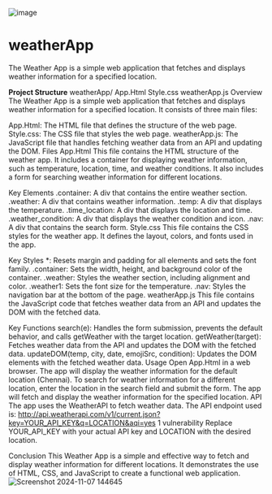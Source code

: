 ![image](https://github.com/user-attachments/assets/5651472c-3dac-4925-be60-f26c7812d988)

# weatherApp
The Weather App is a simple web application that fetches and displays weather information for a specified location. 

**Project Structure**
weatherApp/
    App.Html
    Style.css
    weatherApp.js
Overview
The Weather App is a simple web application that fetches and displays weather information for a specified location. It consists of three main files:

App.Html: The HTML file that defines the structure of the web page.
Style.css: The CSS file that styles the web page.
weatherApp.js: The JavaScript file that handles fetching weather data from an API and updating the DOM.
Files
App.Html
This file contains the HTML structure of the weather app. It includes a container for displaying weather information, such as temperature, location, time, and weather conditions. It also includes a form for searching weather information for different locations.

Key Elements
.container: A div that contains the entire weather section.
.weather: A div that contains weather information.
.temp: A div that displays the temperature.
.time_location: A div that displays the location and time.
.weather_condition: A div that displays the weather condition and icon.
.nav: A div that contains the search form.
Style.css
This file contains the CSS styles for the weather app. It defines the layout, colors, and fonts used in the app.

Key Styles
*: Resets margin and padding for all elements and sets the font family.
.container: Sets the width, height, and background color of the container.
.weather: Styles the weather section, including alignment and color.
.weather1: Sets the font size for the temperature.
.nav: Styles the navigation bar at the bottom of the page.
weatherApp.js
This file contains the JavaScript code that fetches weather data from an API and updates the DOM with the fetched data.

Key Functions
search(e): Handles the form submission, prevents the default behavior, and calls getWeather with the target location.
getWeather(target): Fetches weather data from the API and updates the DOM with the fetched data.
updateDOM(temp, city, date, emojiSrc, condition): Updates the DOM elements with the fetched weather data.
Usage
Open App.Html in a web browser.
The app will display the weather information for the default location (Chennai).
To search for weather information for a different location, enter the location in the search field and submit the form.
The app will fetch and display the weather information for the specified location.
API
The app uses the WeatherAPI to fetch weather data. The API endpoint used is:
http://api.weatherapi.com/v1/current.json?key=YOUR_API_KEY&q=LOCATION&aqi=yes
1 vulnerability
Replace YOUR_API_KEY with your actual API key and LOCATION with the desired location.

Conclusion
This Weather App is a simple and effective way to fetch and display weather information for different locations. It demonstrates the use of HTML, CSS, and JavaScript to create a functional web application.
![Screenshot 2024-11-07 144645](https://github.com/user-attachments/assets/8f5c60af-406f-47d2-b5a9-a38e49b86aa8)
